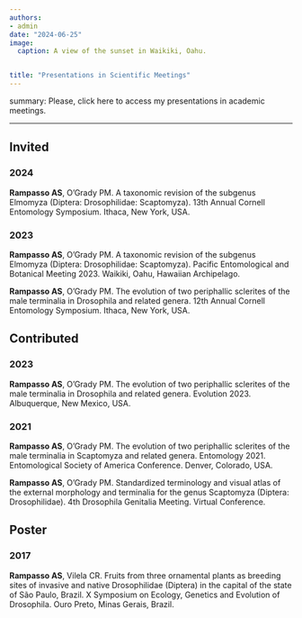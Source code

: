 ```yaml
---
authors:
- admin
date: "2024-06-25"
image:
  caption: A view of the sunset in Waikiki, Oahu.


title: "Presentations in Scientific Meetings"
---
```


summary: Please, click here to access my presentations in academic meetings.

---

## Invited

### 2024

**Rampasso AS**, O’Grady PM. A taxonomic revision of the subgenus Elmomyza (Diptera: Drosophilidae: Scaptomyza). 13th Annual Cornell Entomology Symposium. Ithaca, New York, USA.

### 2023

**Rampasso AS**, O’Grady PM. A taxonomic revision of the subgenus Elmomyza (Diptera: Drosophilidae: Scaptomyza). Pacific Entomological and Botanical Meeting 2023. Waikiki, Oahu, Hawaiian Archipelago.

**Rampasso AS**, O’Grady PM. The evolution of two periphallic sclerites of the male terminalia in Drosophila and related genera. 12th Annual Cornell Entomology Symposium. Ithaca, New York, USA.

## Contributed

### 2023

**Rampasso AS**, O’Grady PM. The evolution of two periphallic sclerites of the male terminalia in Drosophila and related genera. Evolution 2023. Albuquerque, New Mexico, USA.

### 2021

**Rampasso AS**, O’Grady PM. The evolution of two periphallic sclerites of the male terminalia in Scaptomyza and related genera. Entomology 2021. Entomological Society of America Conference. Denver, Colorado, USA.

**Rampasso AS**, O’Grady PM. Standardized terminology and visual atlas of the external morphology and terminalia for the genus Scaptomyza (Diptera: Drosophilidae). 4th Drosophila Genitalia Meeting. Virtual Conference.

## Poster

### 2017

**Rampasso AS**, Vilela CR. Fruits from three ornamental plants as breeding sites of invasive and native Drosophilidae (Diptera) in the capital of the state of São Paulo, Brazil. X Symposium on Ecology, Genetics and Evolution of Drosophila. Ouro Preto, Minas Gerais, Brazil.